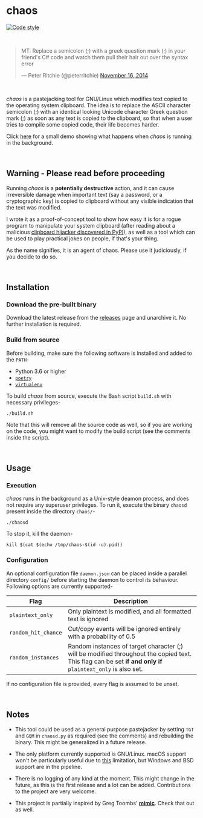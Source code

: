 # chaos

[![Code style](https://img.shields.io/badge/code%20style-black-000000.svg)](https://github.com/aydwi/chaos)

<br>

<blockquote><p>MT: Replace a semicolon (;) with a greek question mark (;) in your friend&#39;s C# code and watch them pull their hair out over the syntax error</p>&mdash; Peter Ritchie (@peterritchie) <a href="https://twitter.com/peterritchie/status/534011965132120064">November 16, 2014</a></blockquote>

<br>

*chaos* is a pastejacking tool for GNU/Linux which modifies text copied to the operating system clipboard. The idea is to replace the ASCII character semicolon (;) with an identical looking Unicode character Greek question mark (;) as soon as any text is copied to the clipboard, so that when a user tries to compile some copied code, their life becomes harder.

Click [here](https://vimeo.com/320997444) for a small demo showing what happens when *chaos* is running in the background.

<br>

## Warning - Please read before proceeding

Running *chaos* is a **potentially destructive** action, and it can cause irreversible damage when important text (say a password, or a cryptographic key) is copied to clipboard without any visible indication that the text was modified.

I wrote it as a proof-of-concept tool to show how easy it is for a rogue program to manipulate your system clipboard (after reading about a malicious [clipboard hijacker discovered in PyPI](https://medium.com/@bertusk/crydataptocurrency-clipboard-hijacker-discovered-in-pypi-repository-b66b8a534a8)), as well as a tool which can be used to play practical jokes on people, if that's your thing.

As the name signifies, it is an agent of chaos. Please use it judiciously, if you decide to do so.

<br>

## Installation

### Download the pre-built binary

Download the latest release from the [releases](https://github.com/aydwi/chaos/releases) page and unarchive it. No further installation is required.

### Build from source

Before building, make sure the following software is installed and added to the `PATH`-

* Python 3.6 or higher
* [`poetry`](https://poetry.eustace.io/)
* [`virtualenv`](https://virtualenv.pypa.io/en/latest/)

To build *chaos* from source, execute the Bash script `build.sh` with necessary privileges-

`./build.sh`

Note that this will remove all the source code as well, so if you are working on the code, you might want to modify the build script (see the comments inside the script).

<br>

## Usage

### Execution

*chaos* runs in the background as a Unix-style deamon process, and does not require any superuser privileges. To run it, execute the binary `chaosd` present inside the directory `chaos/`-

`./chaosd`

To stop it, kill the daemon-

`kill $(cat $(echo /tmp/chaos-$(id -u).pid))`


### Configuration

An optional configuration file `daemon.json` can be placed inside a parallel directory `config/` before starting the daemon to control its behaviour. Following options are currently supported-

| Flag | Description |
| --- | --- |
| `plaintext_only` | Only plaintext is modified, and all formatted text is ignored |
| `random_hit_chance` | Cut/copy events will be ignored entirely with a probability of 0.5 |
| `random_instances` | Random instances of target character (;) will be modified throughout the copied text. This flag can be set **if and only if** `plaintext_only` is also set.

If no configuration file is provided, every flag is assumed to be unset.

<br>

## Notes

* This tool could be used as a general purpose pastejacker by setting `TGT` and `GQM` in `chaosd.py` as required (see the comments) and rebuilding the binary. This might be generalized in a future release.

* The only platform currently supported is GNU/Linux. macOS support won't be particularly useful due to [this](https://doc.qt.io/qt-5/qclipboard.html#dataChanged) limitation, but Windows and BSD support are in the pipeline.

* There is no logging of any kind at the moment. This might change in the future, as this is the first release and a lot can be added. Contributions to the project are very welcome.

* This project is partially inspired by Greg Toombs' **[mimic](https://github.com/reinderien/mimic)**. Check that out as well.
